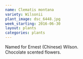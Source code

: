 ```yaml
---
name: Clematis montana
variety: Wilsonii
plant_image: dsc_6448.jpg
week_starting: 2016-06-30
layout: plants 
categories: plants 
---
```

Named for Ernest (Chinese) Wilson.<br />Chocolate scented flowers.